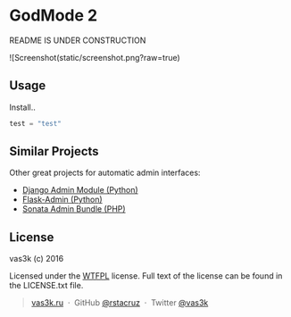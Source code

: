 # GodMode 2

README IS UNDER CONSTRUCTION

![Screenshot(static/screenshot.png?raw=true)

## Usage
Install..

```python
test = "test"
```

## Similar Projects

Other great projects for automatic admin interfaces:

* [Django Admin Module (Python)](https://docs.djangoproject.com/en/dev/ref/contrib/admin/)
* [Flask-Admin (Python)](https://github.com/flask-admin/flask-admin)
* [Sonata Admin Bundle (PHP)](https://github.com/sonata-project/SonataAdminBundle)

## License
vas3k (c) 2016

Licensed under the [WTFPL](http://www.wtfpl.net/) license.
Full text of the license can be found in the LICENSE.txt file.

> [vas3k.ru](http://vas3k.ru) &nbsp;&middot;&nbsp;
> GitHub [@rstacruz](https://github.com/vas3k) &nbsp;&middot;&nbsp;
> Twitter [@vas3k](https://twitter.com/vas3k)

